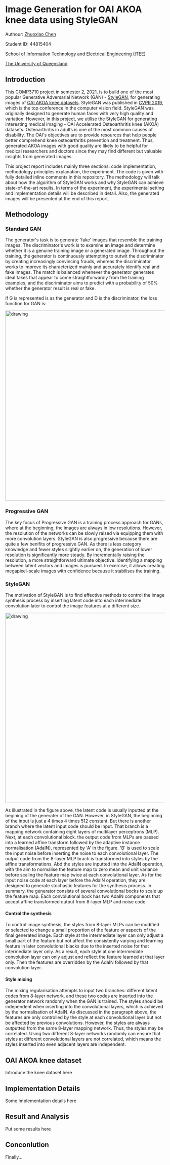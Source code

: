 # Image Generation for OAI AKOA knee data using StyleGAN
Authour: [Zhuoxiao Chen](https://zhuoxiao-chen.github.io)

Student ID: 44815404

[School of Information Technology and Electrical Engineering (ITEE)](https://itee.uq.edu.au/)

[The University of Queensland](https://www.uq.edu.au/)

## Introduction
This [COMP3710](https://my.uq.edu.au/programs-courses/course.html?course_code=comp3710) project in semester 2, 2021, is to build one of the most popular Generative Adversarial Network (GAN) - [StyleGAN](https://openaccess.thecvf.com/content_CVPR_2019/papers/Karras_A_Style-Based_Generator_Architecture_for_Generative_Adversarial_Networks_CVPR_2019_paper.pdf), for generating images of [OAI AKOA knee datasets](https://nda.nih.gov/oai/). StyleGAN was published in [CVPR 2019](https://cvpr2019.thecvf.com/), which is the top conference in the computer vision field. StyleGAN was originally designed to generate human faces with very high quality and variation. However, in this project, we utilise the StyleGAN for generating interesting medical imaging - OAI Accelerated Osteoarthritis knee (AKOA) datasets. Osteoarthritis in adults is one of the most common causes of disability. The OAI's objectives are to provide resources that help people better comprehend knee osteoarthritis prevention and treatment. Thus, generated AKOA images with good quality are likely to be helpful for medical researchers and doctors since they may find different but valuable insights from generated images. 

This project report includes mainly three sections: code implementation, methodology principles explanation, the experiment. The code is given with fully detailed inline comments in this repository. The methodology will talk about how the algorithm of StyleGAN works and why StyleGAN can achieve state-of-the-art results. In terms of the experiment, the experimental setting and implementation details will be described in detail. Also, the generated images will be presented at the end of this report.

## Methodology

### Standard GAN
The generator's task is to generate 'fake' images that resemble the training images. The discriminator's work is to examine an image and determine whether it is a genuine training image or a generated image. Throughout the training, the generator is continuously attempting to outwit the discriminator by creating increasingly convincing frauds, whereas the discriminator works to improve its characterized mainly and accurately identify real and fake images. The match is balanced whenever the generator generates ideal fakes that appear to come straightforwardly from the training examples, and the discriminator aims to predict with a probability of 50% whether the generator result is real or fake. 

If G is represented is as the generator and D is the discriminator, the loss function for GAN is: 

<img src="https://user-images.githubusercontent.com/50613939/138630901-2ded07f0-7f62-4ebd-9eb0-8fb5537608f6.png" alt="drawing" width="600"/>

### Progressive GAN
The key focus of Progressive GAN is a training process approach for GANs, where at the beginning, the images are always in low resolutions. However, the resolution of the networks can be slowly raised via equipping them with more convolution layers. StyleGAN is also progressive because there are quite a few benifits of progressive GAN. As there is less category knowledge and fewer styles slightly earlier on, the generation of lower resolution is significantly more steady. By incrementally raising the resolution, a more straightforward ultimate objective: identifying a mapping between latent vectors and images is pursued. In exercise, it allows creating megapixel-scale images with confidence because it stabilises the training. 

### StyleGAN
The motivation of StyleGAN is to find effective methods to control the image synthesis process by inserting latent code into each intermediate convolution later to control the image features at a different size. 

<img src="https://user-images.githubusercontent.com/50613939/138625217-6e2b5ce6-8f7e-4089-8e94-60ff601c1358.png" alt="drawing" width="600"/>


As illustrated in the figure above, the latent code is usually inputted at the begining of the generater of the GAN. However, in StyleGAN, the beginning of the input is just a 4 times 4 times 512 constant. But there is another branch where the latent input code should be input. That branch is a  mapping network containing eight layers of multilayer perceptrons (MLP). Next, at each convolutional block. the output code from MLPs are passed into a learned affine transform followed by the adaptive instance normalisation (AdaIN), represented by 'A' in the figure. 'B' is used to scale the input noise before inserting the noise to each convolutional layer.  The output code from the 8-layer MLP brach is transformed into styles by the affine transformations. Abd the styles are inputted into the AdaIN operation, with the aim to normalise the feature map to zero mean and unit variance before scaling the feature map twice at each convolutional layer. As for the input noise code at each layer before the AdaIN operation, they are designed to generate stochastic features for the synthesis process.  In summary, the generator consists of several convolutional bocks to scale up the feature map. Each convolutional bock has two AdaIN components that accept affine transformed output from 8-layer MLP and noise code. 

#### Control the synthesis
To control image synthesis, the styles from 8-layer MLPs can be modified or selected to change a small proportion of the feature or aspects of the final generated image. Each style at the intermediate layer can only adjust a small part of the feature but not affect the consistently varying and learning feature in later convolutional blacks due to the inserted noise for that intermediate layer only. As a result, each style at one intermediate convolution layer can only adjust and reflect the feature learned at that layer only. Then the features are overridden by the AdaIN followed by that convolution layer.

#### Style mixing
The mixing regularisation attempts to input two branches: different latent codes from 8-layer network, and these two codes are inserted into the generator network randomly when the GAN is trained. The styles should be independent when inserting into the convolutional layers, which is achieved by the normalisation of AdaIN. As discussed in the paragraph above, the features are only controlled by the style at each convolutional layer but not be affected by previous convolutions. However, the styles are always outputted from the same 8-layer mapping network. Thus, the styles may be correlated. Using two different 8-layer networks randomly can ensure that styles at different convolutional layers are not correlated, which means the styles inserted into even adjacent layers are independent.


## OAI AKOA knee dataset
Introduce the knee dataset here

## Implementation Details
Some Implementation details here


## Result and Analysis
Put some results here

## Conconlution
Finally...
